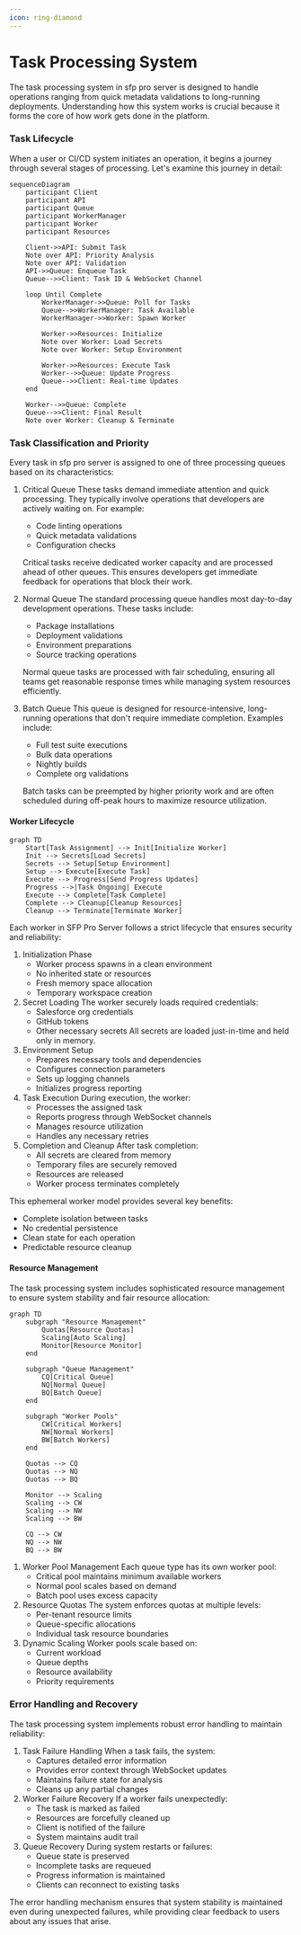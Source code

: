 ```yaml
---
icon: ring-diamond
---
```


# Task Processing System

The task processing system in sfp pro server  is designed to handle operations ranging from quick metadata validations to long-running deployments. Understanding how this system works is crucial because it forms the core of how work gets done in the platform.

### Task Lifecycle

When a user or CI/CD system initiates an operation, it begins a journey through several stages of processing. Let's examine this journey in detail:

```mermaid
sequenceDiagram
    participant Client
    participant API
    participant Queue
    participant WorkerManager
    participant Worker
    participant Resources

    Client->>API: Submit Task
    Note over API: Priority Analysis
    Note over API: Validation
    API->>Queue: Enqueue Task
    Queue-->>Client: Task ID & WebSocket Channel
  
    loop Until Complete
        WorkerManager->>Queue: Poll for Tasks
        Queue-->>WorkerManager: Task Available
        WorkerManager->>Worker: Spawn Worker
  
        Worker->>Resources: Initialize
        Note over Worker: Load Secrets
        Note over Worker: Setup Environment
  
        Worker->>Resources: Execute Task
        Worker-->>Queue: Update Progress
        Queue-->>Client: Real-time Updates
    end
  
    Worker-->>Queue: Complete
    Queue-->>Client: Final Result
    Note over Worker: Cleanup & Terminate
```

### Task Classification and Priority

Every task in sfp pro server  is assigned to one of three processing queues based on its characteristics:

1.  Critical Queue These tasks demand immediate attention and quick processing. They typically involve operations that developers are actively waiting on. For example:

    * Code linting operations
    * Quick metadata validations
    * Configuration checks

    Critical tasks receive dedicated worker capacity and are processed ahead of other queues. This ensures developers get immediate feedback for operations that block their work.
2.  Normal Queue The standard processing queue handles most day-to-day development operations. These tasks include:

    * Package installations
    * Deployment validations
    * Environment preparations
    * Source tracking operations

    Normal queue tasks are processed with fair scheduling, ensuring all teams get reasonable response times while managing system resources efficiently.
3.  Batch Queue This queue is designed for resource-intensive, long-running operations that don't require immediate completion. Examples include:

    * Full test suite executions
    * Bulk data operations
    * Nightly builds
    * Complete org validations

    Batch tasks can be preempted by higher priority work and are often scheduled during off-peak hours to maximize resource utilization.

#### Worker Lifecycle

```mermaid
graph TD
    Start[Task Assignment] --> Init[Initialize Worker]
    Init --> Secrets[Load Secrets]
    Secrets --> Setup[Setup Environment]
    Setup --> Execute[Execute Task]
    Execute --> Progress[Send Progress Updates]
    Progress -->|Task Ongoing| Execute
    Execute --> Complete[Task Complete]
    Complete --> Cleanup[Cleanup Resources]
    Cleanup --> Terminate[Terminate Worker]
```

Each worker in SFP Pro Server follows a strict lifecycle that ensures security and reliability:

1. Initialization Phase
   * Worker process spawns in a clean environment
   * No inherited state or resources
   * Fresh memory space allocation
   * Temporary workspace creation
2. Secret Loading The worker securely loads required credentials:
   * Salesforce org credentials
   * GitHub tokens
   * Other necessary secrets All secrets are loaded just-in-time and held only in memory.
3. Environment Setup
   * Prepares necessary tools and dependencies
   * Configures connection parameters
   * Sets up logging channels
   * Initializes progress reporting
4. Task Execution During execution, the worker:
   * Processes the assigned task
   * Reports progress through WebSocket channels
   * Manages resource utilization
   * Handles any necessary retries
5. Completion and Cleanup After task completion:
   * All secrets are cleared from memory
   * Temporary files are securely removed
   * Resources are released
   * Worker process terminates completely

This ephemeral worker model provides several key benefits:

* Complete isolation between tasks
* No credential persistence
* Clean state for each operation
* Predictable resource cleanup

#### Resource Management

The task processing system includes sophisticated resource management to ensure system stability and fair resource allocation:

```mermaid
graph TD
    subgraph "Resource Management"
        Quotas[Resource Quotas]
        Scaling[Auto Scaling]
        Monitor[Resource Monitor]
    end

    subgraph "Queue Management"
        CQ[Critical Queue]
        NQ[Normal Queue]
        BQ[Batch Queue]
    end

    subgraph "Worker Pools"
        CW[Critical Workers]
        NW[Normal Workers]
        BW[Batch Workers]
    end

    Quotas --> CQ
    Quotas --> NQ
    Quotas --> BQ

    Monitor --> Scaling
    Scaling --> CW
    Scaling --> NW
    Scaling --> BW

    CQ --> CW
    NQ --> NW
    BQ --> BW
```

1. Worker Pool Management Each queue type has its own worker pool:
   * Critical pool maintains minimum available workers
   * Normal pool scales based on demand
   * Batch pool uses excess capacity
2. Resource Quotas The system enforces quotas at multiple levels:
   * Per-tenant resource limits
   * Queue-specific allocations
   * Individual task resource boundaries
3. Dynamic Scaling Worker pools scale based on:
   * Current workload
   * Queue depths
   * Resource availability
   * Priority requirements

### Error Handling and Recovery

The task processing system implements robust error handling to maintain reliability:

1. Task Failure Handling When a task fails, the system:
   * Captures detailed error information
   * Provides error context through WebSocket updates
   * Maintains failure state for analysis
   * Cleans up any partial changes
2. Worker Failure Recovery If a worker fails unexpectedly:
   * The task is marked as failed
   * Resources are forcefully cleaned up
   * Client is notified of the failure
   * System maintains audit trail
3. Queue Recovery During system restarts or failures:
   * Queue state is preserved
   * Incomplete tasks are requeued
   * Progress information is maintained
   * Clients can reconnect to existing tasks

The error handling mechanism ensures that system stability is maintained even during unexpected failures, while providing clear feedback to users about any issues that arise.
